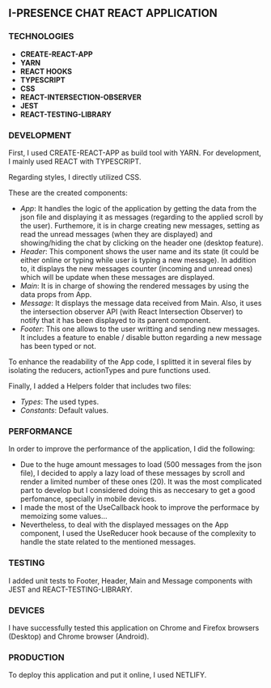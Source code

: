## I-PRESENCE CHAT REACT APPLICATION 

### TECHNOLOGIES

- **CREATE-REACT-APP**
- **YARN**
- **REACT HOOKS**
- **TYPESCRIPT**
- **CSS**
- **REACT-INTERSECTION-OBSERVER**
- **JEST**
- **REACT-TESTING-LIBRARY**

### DEVELOPMENT

First, I used CREATE-REACT-APP as build tool with YARN. For development, I mainly used REACT with TYPESCRIPT.

Regarding styles, I directly utilized CSS.

These are the created components:

- *App*: It handles the logic of the application by getting the data from the json file and displaying it as messages (regarding to the applied scroll by the user). Furthemore, it is in charge creating new messages, setting as read the unread messages (when they are displayed) and showing/hiding the chat by clicking on the header one (desktop feature).
- *Header*: This component shows the user name and its state (it could be either online or typing while user is typing a new message). In addition to, it displays the new messages counter (incoming and unread ones) which will be update when these messages are displayed.
- *Main*: It is in charge of showing the rendered messages by using the data props from App.
- *Message*: It displays the message data received from Main. Also, it uses the intersection observer API (with React Intersection
Observer) to notify that it has been displayed to its parent component.
- *Footer*: This one allows to the user writting and sending new messages. It includes a feature to enable / disable button regarding a new message has been typed or not.

To enhance the readability of the App code, I splitted it in several files by isolating the reducers, actionTypes and pure functions used.

Finally, I added a Helpers folder that includes two files:

- *Types*: The used types.
- *Constants*: Default values.

### PERFORMANCE

In order to improve the performance of the application, I did the following:

- Due to the huge amount messages to load (500 messages from the json file), I decided to apply a lazy load of these messages by scroll
and render a limited number of these ones (20). It was the most complicated part to develop but I considered doing this as neccesary to get a good perfomance, specially in mobile devices. 
- I made the most of the UseCallback hook to improve the performace by memoizing some values...
- Nevertheless, to deal with the displayed messages on the App component, I used the UseReducer hook because of the complexity to handle
the state related to the mentioned messages.

### TESTING

I added unit tests to Footer, Header, Main and Message components with JEST and REACT-TESTING-LIBRARY.

### DEVICES

I have successfully tested this application on Chrome and Firefox browsers (Desktop) and Chrome browser (Android).

### PRODUCTION

To deploy this application and put it online, I used NETLIFY.


